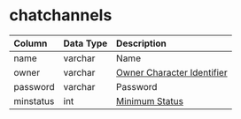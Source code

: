 # chatchannels

| Column | Data Type | Description |
| :--- | :--- | :--- |
| name | varchar | Name |
| owner | varchar | [Owner Character Identifier](https://github.com/EQEmu/docs-db-schema/tree/e0eb157dbf5563b03c0faf391abc87ec69239f4a/docs/schema/categories/admin/character_data.md) |
| password | varchar | Password |
| minstatus | int | [Minimum Status](https://eqemu.gitbook.io/server/categories/player/status-levels) |

